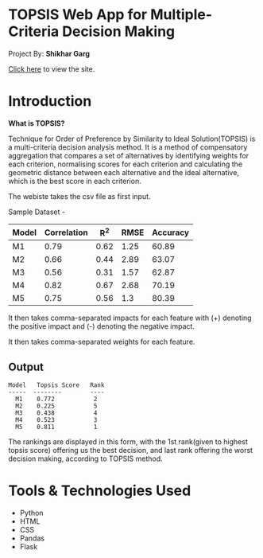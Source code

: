 # TOPSIS Web App for Multiple-Criteria Decision Making
Project By: **Shikhar Garg**

[Click here](http://sgarg8.pythonanywhere.com/) to view the site.

# Introduction

**What is TOPSIS?**

Technique for Order of Preference by Similarity to Ideal Solution(TOPSIS) is a multi-criteria decision analysis method. It is a method of compensatory aggregation that compares a set of alternatives by identifying weights for each criterion, normalising scores for each criterion and calculating the geometric distance between each alternative and the ideal alternative, which is the best score in each criterion.

The webiste takes the csv file as first input.

Sample Dataset -

Model | Correlation | R<sup>2</sup> | RMSE | Accuracy
------------ | ------------- | ------------ | ------------- | ------------
M1 |	0.79 | 0.62	| 1.25 | 60.89
M2 |  0.66 | 0.44	| 2.89 | 63.07
M3 |	0.56 | 0.31	| 1.57 | 62.87
M4 |	0.82 | 0.67	| 2.68 | 70.19
M5 |	0.75 | 0.56	| 1.3	 | 80.39

It then takes comma-separated impacts for each feature with (+) denoting the positive impact and (-) denoting the negative impact.

It then takes comma-separated weights for each feature.

## Output

```
Model   Topsis Score   Rank
-----  --------        ----
  M1    0.772           2
  M2    0.225           5
  M3    0.438           4
  M4    0.523           3
  M5    0.811           1
```

The rankings are displayed in this form, with the 1st rank(given to highest topsis score) offering us the best decision, and last rank offering the worst decision making, according to TOPSIS method.
 
# Tools & Technologies Used
* Python
* HTML
* CSS
* Pandas
* Flask
